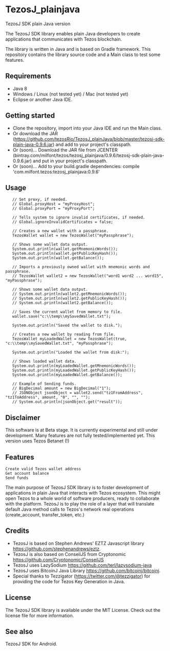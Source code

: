 # TezosJ_plainjava
TezosJ SDK plain Java version

The TezosJ SDK library enables plain Java developers to create applications that communicates with Tezos blockchain.

The library is written in Java and is based on Gradle framework. This repository contains the library source code and a Main class to test some features.

## Requirements

- Java 8
- Windows / Linux (not tested yet) / Mac (not tested yet)
- Eclipse or another Java IDE.

## Getting started

- Clone the repository, import into your Java IDE and run the Main class.
- Or download the JAR (https://github.com/tezosRio/TezosJ_plainJava/blob/master/tezosj-sdk-plain-java-0.9.6.jar) and add to your project's classpath.
- Or (soon)... Download the JAR file from JCENTER (bintray.com/milfont/tezos/tezosj_plainjava/0.9.6/tezosj-sdk-plain-java-0.9.6.jar) and put in your project's classpath.
- Or (soon)... Add to your build.gradle dependencies: compile 'com.milfont.tezos:tezosj_plainjava:0.9.6'  


## Usage

	   // Set proxy, if needed.
	   // Global.proxyHost = "myProxyHost";
	   // Global.proxyPort = "myProxyPort";
	   
	   // Tells system to ignore invalid certificates, if needed.
	   // Global.ignoreInvalidCertificates = false;

	   // Creates a new wallet with a passphrase.
	   TezosWallet wallet = new TezosWallet("myPassphrase");

	   // Shows some wallet data output. 
	   System.out.println(wallet.getMnemonicWords());
	   System.out.println(wallet.getPublicKeyHash());
	   System.out.println(wallet.getBalance());  

	   // Imports a previously owned wallet with mnemonic words and passphrase.
	   // TezosWallet wallet2 = new TezosWallet("word1 word2 ... word15", "myPassphrase");

	   // Shows some wallet data output. 
	   // System.out.println(wallet2.getMnemonicWords());
	   // System.out.println(wallet2.getPublicKeyHash());
	   // System.out.println(wallet2.getBalance());  

	   // Saves the current wallet from memory to file.
	   wallet.save("c:\\temp\\mySavedWallet.txt");

	   System.out.println("Saved the wallet to disk.");

	   // Creates a new wallet by reading from file.
	   TezosWallet myLoadedWallet = new TezosWallet(true, "c:\\temp\\mySavedWallet.txt", "myPassphrase");

	   System.out.println("Loaded the wallet from disk:");
	   
	   // Shows loaded wallet data. 
	   System.out.println(myLoadedWallet.getMnemonicWords());
	   System.out.println(myLoadedWallet.getPublicKeyHash());
	   System.out.println(myLoadedWallet.getBalance());  
	   
	   // Example of Sending funds.
	   // BigDecimal amount = new BigDecimal("1");
	   // JSONObject jsonObject = wallet2.send("tz1FromAddress", "tz1ToAddress", amount, "0", "", "");
	   // System.out.println(jsonObject.get("result"));
	   

## Disclaimer

This software is at Beta stage. It is currently experimental and still under development. Many features are not fully tested/implemented yet. This version uses Tezos Betanet (!)


## Features

    Create valid Tezos wallet address
    Get account balance
    Send funds

The main purpose of TezosJ SDK library is to foster development of applications in plain Java that interacts with Tezos ecosystem. This might open Tezos to a whole world of software producers, ready to collaborate with the platform. TezosJ is to play the role of a layer that will translate default Java method calls to Tezos's network real operations (create_account, transfer_token, etc.)

## Credits

- TezosJ is based on Stephen Andrews' EZTZ Javascript library https://github.com/stephenandrews/eztz.
- TezosJ is also based on ConseilJS from Cryptonomic https://github.com/Cryptonomic/ConseilJS
- TezosJ uses LazySodium https://github.com/terl/lazysodium-java
- TezosJ uses BitcoinJ Java Library https://github.com/bitcoinj/bitcoinj.
- Special thanks to Tezzigator (https://twitter.com/@tezzigator) for providing the code for Tezos Key Generation in Java.

## License

The TezosJ SDK library is available under the MIT License. Check out the license file for more information.

## See also

TezosJ SDK for Android.
